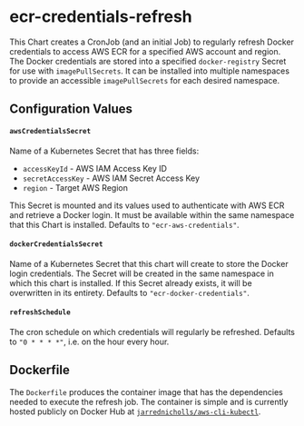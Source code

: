 # ecr-credentials-refresh

This Chart creates a CronJob (and an initial Job) to regularly refresh Docker credentials
to access AWS ECR for a specified AWS account and region. The Docker credentials are stored
into a specified `docker-registry` Secret for use with `imagePullSecrets`. It can be installed
into multiple namespaces to provide an accessible `imagePullSecrets` for each desired namespace.

## Configuration Values

#### `awsCredentialsSecret`
Name of a Kubernetes Secret that has three fields:

* `accessKeyId` - AWS IAM Access Key ID
* `secretAccessKey` - AWS IAM Secret Access Key
* `region` - Target AWS Region

This Secret is mounted and its values used to authenticate with AWS ECR and retrieve a Docker login.
It must be available within the same namespace that this Chart is installed.
Defaults to `"ecr-aws-credentials"`.

#### `dockerCredentialsSecret`
Name of a Kubernetes Secret that this chart will create to store the Docker login credentials.
The Secret will be created in the same namespace in which this chart is installed.
If this Secret already exists, it will be overwritten in its entirety.
Defaults to `"ecr-docker-credentials"`.

#### `refreshSchedule`
The cron schedule on which credentials will regularly be refreshed. Defaults to `"0 * * * *"`, i.e. on the hour every hour.

## Dockerfile

The `Dockerfile` produces the container image that has the dependencies needed to execute the refresh job. The container
is simple and is currently hosted publicly on Docker Hub at [`jarrednicholls/aws-cli-kubectl`](https://hub.docker.com/r/jarrednicholls/aws-cli-kubectl).
